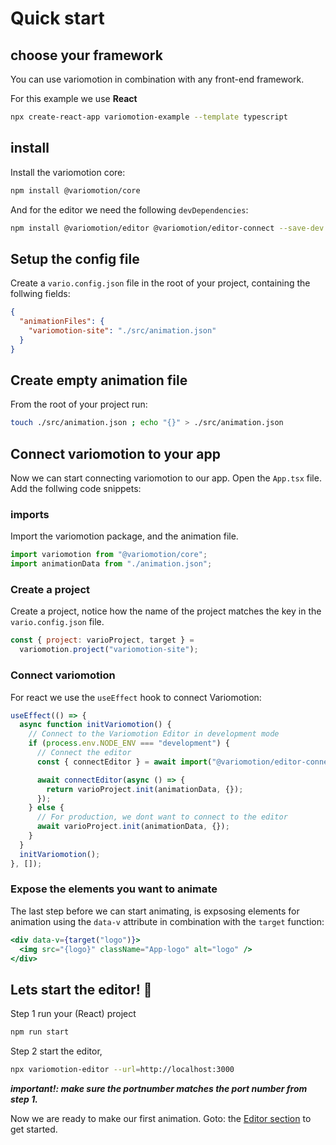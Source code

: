 # Quick start

## choose your framework

You can use variomotion in combination with any front-end framework.

For this example we use **React**

```bash
npx create-react-app variomotion-example --template typescript
```

## install

Install the variomotion core:

```bash
npm install @variomotion/core
```

And for the editor we need the following `devDependencies`:

```bash
npm install @variomotion/editor @variomotion/editor-connect --save-dev
```

## Setup the config file

Create a `vario.config.json` file in the root of your project, containing the follwing fields:

```json
{
  "animationFiles": {
    "variomotion-site": "./src/animation.json"
  }
}
```

## Create empty animation file

From the root of your project run:

```bash
touch ./src/animation.json ; echo "{}" > ./src/animation.json
```

## Connect variomotion to your app

Now we can start connecting variomotion to our app. Open the `App.tsx` file.
Add the follwing code snippets:

### imports

Import the variomotion package, and the animation file.

```javascript
import variomotion from "@variomotion/core";
import animationData from "./animation.json";
```

### Create a project

Create a project, notice how the name of the project matches the key in the `vario.config.json` file.

```javascript
const { project: varioProject, target } =
  variomotion.project("variomotion-site");
```

### Connect variomotion

For react we use the `useEffect` hook to connect Variomotion:

```javascript
useEffect(() => {
  async function initVariomotion() {
    // Connect to the Variomotion Editor in development mode
    if (process.env.NODE_ENV === "development") {
      // Connect the editor
      const { connectEditor } = await import("@variomotion/editor-connect");

      await connectEditor(async () => {
        return varioProject.init(animationData, {});
      });
    } else {
      // For production, we dont want to connect to the editor
      await varioProject.init(animationData, {});
    }
  }
  initVariomotion();
}, []);
```

### Expose the elements you want to animate

The last step before we can start animating, is expsosing elements for animation using the `data-v` attribute in combination with the `target` function:

```jsx
<div data-v={target("logo")}>
  <img src="{logo}" className="App-logo" alt="logo" />
</div>
```

## Lets start the editor! :tada:

Step 1 run your (React) project

```bash
npm run start
```

Step 2 start the editor,

```bash
npx variomotion-editor --url=http://localhost:3000
```

**_important!: make sure the portnumber matches the port number from step 1._**

Now we are ready to make our first animation. Goto: the [Editor section](../editor/readme.md) to get started.
